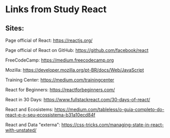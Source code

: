 # Links from Study React

## Sites:


Page official of React: https://reactjs.org/ <br/>

Page official of React on GitHub: https://github.com/facebook/react<br/>

FreeCodeCamp: https://medium.freecodecamp.org <br/>

Mozilla: https://developer.mozilla.org/pt-BR/docs/Web/JavaScript <br/>

Training Center: https://medium.com/trainingcenter <br/>

React for Beginners: https://reactforbeginners.com/ <br/>

React in 30 Days:
https://www.fullstackreact.com/30-days-of-react/ <br/>

React and Ecosistems: 
https://medium.com/tableless/o-guia-completo-do-react-e-o-seu-ecossistema-b31a10ecd84f <br/>

React and Data "externa":
https://css-tricks.com/managing-state-in-react-with-unstated/ <br/>
